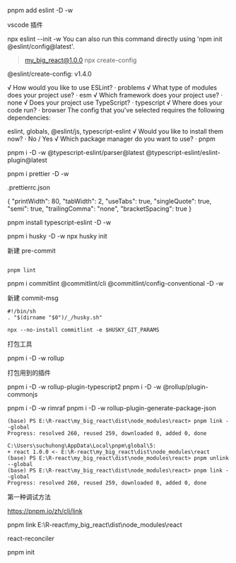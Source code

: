 pnpm add eslint -D -w

vscode 插件

npx eslint --init -w
You can also run this command directly using 'npm init @eslint/config@latest'.

> my_big_react@1.0.0 npx
> create-config

@eslint/create-config: v1.4.0

√ How would you like to use ESLint? · problems
√ What type of modules does your project use? · esm
√ Which framework does your project use? · none
√ Does your project use TypeScript? · typescript
√ Where does your code run? · browser
The config that you've selected requires the following dependencies:

eslint, globals, @eslint/js, typescript-eslint
√ Would you like to install them now? · No / Yes
√ Which package manager do you want to use? · pnpm

pnpm i -D -w @typescript-eslint/parser@latest @typescript-eslint/eslint-plugin@latest

pnpm i prettier -D -w

.prettierrc.json

{
"printWidth": 80,
"tabWidth": 2,
"useTabs": true,
"singleQuote": true,
"semi": true,
"trailingComma": "none",
"bracketSpacing": true
}

pnpm install typescript-eslint -D -w

pnpm i husky -D -w
npx husky init

新建 pre-commit

```

pnpm lint

```

pnpm i commitlint @commitlint/cli @commitlint/config-conventional -D -w

新建 commit-msg

```
#!/bin/sh
. "$(dirname "$0")/_/husky.sh"

npx --no-install commitlint -e $HUSKY_GIT_PARAMS

```

打包工具

pnpm i -D -w rollup

打包用到的插件

pnpm i -D -w rollup-plugin-typescript2
pnpm i -D -w @rollup/plugin-commonjs

pnpm i -D -w rimraf
pnpm i -D -w rollup-plugin-generate-package-json

```
(base) PS E:\R-react\my_big_react\dist\node_modules\react> pnpm link --global
Progress: resolved 260, reused 259, downloaded 0, added 0, done

C:\Users\suchuhong\AppData\Local\pnpm\global\5:
+ react 1.0.0 <- E:\R-react\my_big_react\dist\node_modules\react
(base) PS E:\R-react\my_big_react\dist\node_modules\react> pnpm unlink --global
(base) PS E:\R-react\my_big_react\dist\node_modules\react> pnpm link --global
Progress: resolved 260, reused 259, downloaded 0, added 0, done
```

第一种调试方法

https://pnpm.io/zh/cli/link

pnpm link E:\R-react\my_big_react\dist\node_modules\react

react-reconciler

pnpm init
